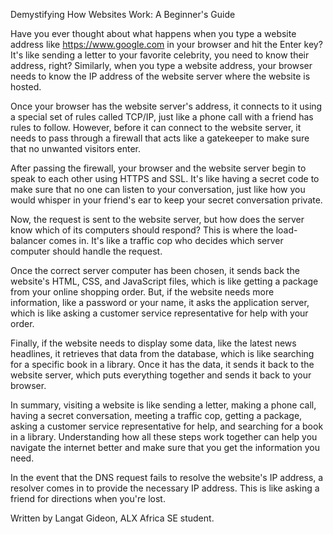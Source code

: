 Demystifying How Websites Work: A Beginner's Guide

Have you ever thought about what happens when you type a website address like https://www.google.com in your browser and hit the Enter key? It's like sending a letter to your favorite celebrity, you need to know their address, right? Similarly, when you type a website address, your browser needs to know the IP address of the website server where the website is hosted.

Once your browser has the website server's address, it connects to it using a special set of rules called TCP/IP, just like a phone call with a friend has rules to follow. However, before it can connect to the website server, it needs to pass through a firewall that acts like a gatekeeper to make sure that no unwanted visitors enter.

After passing the firewall, your browser and the website server begin to speak to each other using HTTPS and SSL. It's like having a secret code to make sure that no one can listen to your conversation, just like how you would whisper in your friend's ear to keep your secret conversation private.

Now, the request is sent to the website server, but how does the server know which of its computers should respond? This is where the load-balancer comes in. It's like a traffic cop who decides which server computer should handle the request.

Once the correct server computer has been chosen, it sends back the website's HTML, CSS, and JavaScript files, which is like getting a package from your online shopping order. But, if the website needs more information, like a password or your name, it asks the application server, which is like asking a customer service representative for help with your order.

Finally, if the website needs to display some data, like the latest news headlines, it retrieves that data from the database, which is like searching for a specific book in a library. Once it has the data, it sends it back to the website server, which puts everything together and sends it back to your browser.

In summary, visiting a website is like sending a letter, making a phone call, having a secret conversation, meeting a traffic cop, getting a package, asking a customer service representative for help, and searching for a book in a library. Understanding how all these steps work together can help you navigate the internet better and make sure that you get the information you need.

In the event that the DNS request fails to resolve the website's IP address, a resolver comes in to provide the necessary IP address. This is like asking a friend for directions when you're lost.

Written by Langat Gideon, ALX Africa SE student.

